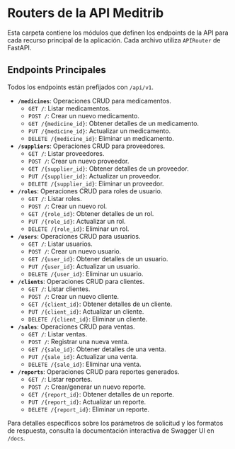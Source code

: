 # Routers de la API Meditrib

Esta carpeta contiene los módulos que definen los endpoints de la API para cada recurso principal de la aplicación. Cada archivo utiliza `APIRouter` de FastAPI.

## Endpoints Principales

Todos los endpoints están prefijados con `/api/v1`.

-   **`/medicines`**: Operaciones CRUD para medicamentos.
    -   `GET /`: Listar medicamentos.
    -   `POST /`: Crear un nuevo medicamento.
    -   `GET /{medicine_id}`: Obtener detalles de un medicamento.
    -   `PUT /{medicine_id}`: Actualizar un medicamento.
    -   `DELETE /{medicine_id}`: Eliminar un medicamento.
-   **`/suppliers`**: Operaciones CRUD para proveedores.
    -   `GET /`: Listar proveedores.
    -   `POST /`: Crear un nuevo proveedor.
    -   `GET /{supplier_id}`: Obtener detalles de un proveedor.
    -   `PUT /{supplier_id}`: Actualizar un proveedor.
    -   `DELETE /{supplier_id}`: Eliminar un proveedor.
-   **`/roles`**: Operaciones CRUD para roles de usuario.
    -   `GET /`: Listar roles.
    -   `POST /`: Crear un nuevo rol.
    -   `GET /{role_id}`: Obtener detalles de un rol.
    -   `PUT /{role_id}`: Actualizar un rol.
    -   `DELETE /{role_id}`: Eliminar un rol.
-   **`/users`**: Operaciones CRUD para usuarios.
    -   `GET /`: Listar usuarios.
    -   `POST /`: Crear un nuevo usuario.
    -   `GET /{user_id}`: Obtener detalles de un usuario.
    -   `PUT /{user_id}`: Actualizar un usuario.
    -   `DELETE /{user_id}`: Eliminar un usuario.
-   **`/clients`**: Operaciones CRUD para clientes.
    -   `GET /`: Listar clientes.
    -   `POST /`: Crear un nuevo cliente.
    -   `GET /{client_id}`: Obtener detalles de un cliente.
    -   `PUT /{client_id}`: Actualizar un cliente.
    -   `DELETE /{client_id}`: Eliminar un cliente.
-   **`/sales`**: Operaciones CRUD para ventas.
    -   `GET /`: Listar ventas.
    -   `POST /`: Registrar una nueva venta.
    -   `GET /{sale_id}`: Obtener detalles de una venta.
    -   `PUT /{sale_id}`: Actualizar una venta.
    -   `DELETE /{sale_id}`: Eliminar una venta.
-   **`/reports`**: Operaciones CRUD para reportes generados.
    -   `GET /`: Listar reportes.
    -   `POST /`: Crear/generar un nuevo reporte.
    -   `GET /{report_id}`: Obtener detalles de un reporte.
    -   `PUT /{report_id}`: Actualizar un reporte.
    -   `DELETE /{report_id}`: Eliminar un reporte.

Para detalles específicos sobre los parámetros de solicitud y los formatos de respuesta, consulta la documentación interactiva de Swagger UI en `/docs`.
